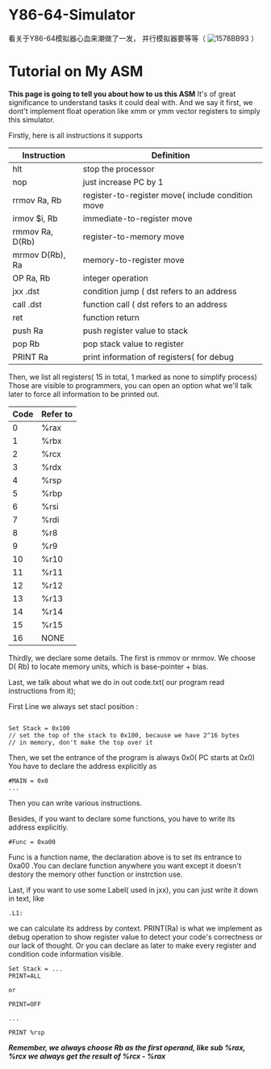 # Y86-64-Simulator
看关于Y86-64模拟器心血来潮做了一发， 并行模拟器要等等（ ![1578BB93](https://user-images.githubusercontent.com/111335804/235477839-623951b2-4ddc-418b-8ec5-b257a63aca26.png)
）

# Tutorial on My ASM

**This page is going to tell you about how to us this ASM**
It's of great significance to understand tasks it could deal with. And we say it first, we dont't
implement float operation like xmm or ymm vector registers to simply this simulator.

Firstly, here is all instructions it supports

| Instruction      | Definition                                        |
|------------------|---------------------------------------------------|
| hlt              | stop the processor                                |
| nop              | just increase PC by 1                             |
| rrmov  Ra, Rb    | register-to-register move( include condition move |
| irmov  $i, Rb    | immediate-to-register move                        |
| rmmov  Ra, D(Rb) | register-to-memory move                           |
| mrmov  D(Rb), Ra | memory-to-register move                           |
| OP     Ra, Rb    | integer operation                                 |
| jxx    .dst      | condition jump  ( dst refers to an address        |
| call   .dst      | function call   ( dst refers to an address                                  |
| ret              | function return                                   |
| push   Ra        | push register value to stack                      |
| pop    Rb        | pop stack value to register                       |
| PRINT  Ra        | print information of registers( for debug         |

Then, we list all registers( 15 in total, 1 marked as none to simplify process)
Those are visible to programmers, you can open an option what we'll talk later
to force all information to be printed out.

| Code | Refer to |
|------|----------|
| 0    | %rax     |
| 1    | %rbx     |
| 2    | %rcx     |
| 3    | %rdx     |
| 4    | %rsp     |
| 5    | %rbp     |
| 6    | %rsi     |
| 7    | %rdi     |
| 8    | %r8      |
| 9    | %r9      |
| 10   | %r10     |
| 11   | %r11     |
| 12   | %r12     |
| 13   | %r13     |
| 14   | %r14     |
| 15   | %r15     |
| 16   | NONE     |

Thirdly, we declare some details. The first is rmmov or mrmov. We choose D( Rb) to locate
memory units, which is base-pointer + bias. 

Last, we talk about what we do in out code.txt( our program read instructions from it);

First Line we always set stacl position : 
```

Set Stack = 0x100
// set the top of the stack to 0x100, because we have 2^16 bytes
// in memory, don't make the top over it

```

Then, we set the entrance of the program is always 0x0( PC starts at 0x0)
You have to declare the address explicitly as 
```
#MAIN = 0x0
...
```
Then you can write various instructions.

Besides, if you want to declare some functions, you have to write its address explicitly.
```
#Func = 0xa00
```

Func is a function name, the declaration above is to set its entrance to 0xa00
.You can declare function anywhere you want except it doesn't destory the memory other function or instrction use.

Last, if you want to use some Label( used in jxx), you can just write it down in text, like
```
.L1:

```

we can calculate its address by context. PRINT(Ra) is what we implement as debug operation to show
register value to detect your code's correctness or our lack of thought. Or you can
declare as later to make every register and condition code information visible.

```
Set Stack = ...
PRINT=ALL

or 

PRINT=OFF

...

PRINT %rsp
```

***Remember, we always choose Rb as the first operand, like sub %rax, %rcx
we always get the result of %rcx - %rax***
